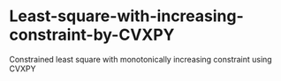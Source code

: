 # Least-square-with-increasing-constraint-by-CVXPY
Constrained least square with monotonically increasing constraint using CVXPY
